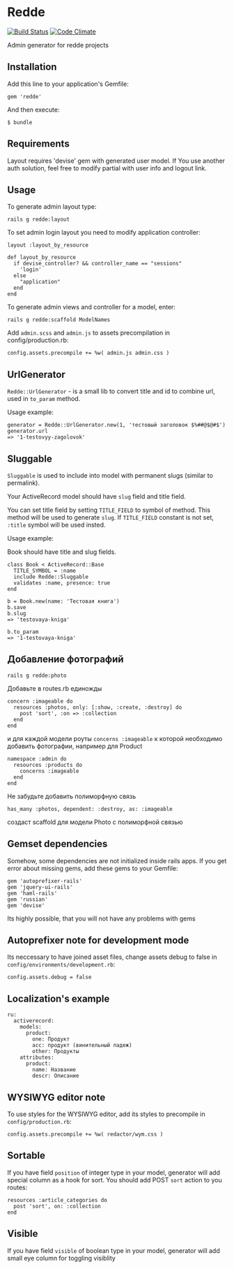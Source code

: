 # Redde
[![Build Status](https://secure.travis-ci.org/redde/redde.png)](http://travis-ci.org/redde/redde)
[![Code Climate](https://codeclimate.com/github/redde/redde.png)](https://codeclimate.com/github/redde/redde)

Admin generator for redde projects

## Installation

Add this line to your application's Gemfile:

    gem 'redde'

And then execute:

    $ bundle

## Requirements

Layout requires 'devise' gem with generated user model. If You use another auth solution, feel free to modify partial with user info and logout link.

## Usage

To generate admin layout type:

    rails g redde:layout

To set admin login layout you need to modify application controller:

    layout :layout_by_resource

    def layout_by_resource
      if devise_controller? && controller_name == "sessions"
        'login'
      else
        "application"
      end
    end

To generate admin views and controller for a model, enter:

    rails g redde:scaffold ModelNames

Add `admin.scss` and `admin.js` to assets precompilation in config/production.rb:

    config.assets.precompile += %w( admin.js admin.css )

## UrlGenerator

`Redde::UrlGenerator` - is a small lib to convert title and id to combine url, used in `to_param` method.

Usage example:

	generator = Redde::UrlGenerator.new(1, 'тестовый заголовок $%##@$@#$')
	generator.url
	=> '1-testovyy-zagolovok'

## Sluggable

`Sluggable` is used to include into model with permanent slugs (similar to permalink).

Your ActiveRecord model should have `slug` field and title field.

You can set title field by setting `TITLE_FIELD` to symbol of method. This method will be used to generate `slug`.
If `TITLE_FIELD` constant is not set, `:title` symbol will be used insted.

Usage example:

Book should have title and slug fields.

	class Book < ActiveRecord::Base
	  TITLE_SYMBOL = :name
	  include Redde::Sluggable
	  validates :name, presence: true
	end

	b = Book.new(name: 'Тестовая книга')
    b.save
    b.slug
    => 'testovaya-kniga'

    b.to_param
    => '1-testovaya-kniga'

## Добавление фотографий

	rails g redde:photo

Добавьте в routes.rb единожды

    concern :imageable do
      resources :photos, only: [:show, :create, :destroy] do
        post 'sort', :on => :collection
      end
    end

и для каждой модели роуты `concerns :imageable` к которой необходимо добавить фотографии, например для Product

    namespace :admin do
      resources :products do
        concerns :imageable
      end
    end

Не забудьте добавить полиморфную связь

    has_many :photos, dependent: :destroy, as: :imageable

создаст scaffold для модели Photo с полиморфной связью

## Gemset dependenсies

Somehow, some dependencies are not initialized inside rails apps. If you get error about missing gems, add these gems to your Gemfile:

    gem 'autoprefixer-rails'
    gem 'jquery-ui-rails'
    gem 'haml-rails'
    gem 'russian'
    gem 'devise'

Its highly possible, that you will not have any problems with gems

## Autoprefixer note for development mode

Its neccessary to have joined asset files, change assets debug to false in `config/environments/development.rb`:

    config.assets.debug = false

## Localization's example

    ru:
      activerecord:
        models:
          product:
            one: Продукт
            acc: продукт (винительный падеж)
            other: Продукты
        attributes:
          product:
            name: Название
            descr: Описание

## WYSIWYG editor note

To use styles for the WYSIWYG editor, add its styles to precompile in `config/production.rb`:

    config.assets.precompile += %w( redactor/wym.css )

## Sortable

If you have field `position` of integer type in your model, generator will add special column as a hook for sort.
You should add POST `sort` action to you routes:

	resources :article_categories do
      post 'sort', on: :collection
    end

## Visible

If you have field `visible` of boolean type in your model, generator will add small eye column for toggling visiblity
